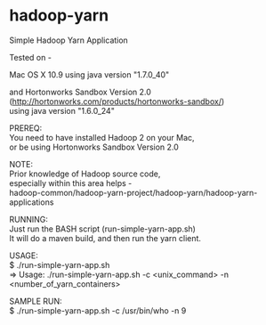 hadoop-yarn
===========

Simple Hadoop Yarn Application

Tested on -

Mac OS X 10.9 using java version "1.7.0_40"

and Hortonworks Sandbox Version 2.0<br>
(http://hortonworks.com/products/hortonworks-sandbox/)<br>
using java version "1.6.0_24"

PREREQ:<br>
You need to have installed Hadoop 2 on your Mac,<br>
or be using Hortonworks Sandbox Version 2.0<br>

NOTE:<br>
Prior knowledge of Hadoop source code,<br>
especially within this area helps -<br>
hadoop-common/hadoop-yarn-project/hadoop-yarn/hadoop-yarn-applications

RUNNING:<br>
Just run the BASH script (run-simple-yarn-app.sh)<br>
It will do a maven build, and then run the yarn client.

USAGE:<br>
$ ./run-simple-yarn-app.sh<br>
=> Usage: ./run-simple-yarn-app.sh -c <unix_command> -n <number_of_yarn_containers>

SAMPLE RUN:<br>
$ ./run-simple-yarn-app.sh -c /usr/bin/who -n 9

